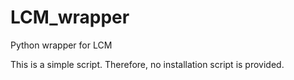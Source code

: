 # LCM_wrapper
Python wrapper for LCM

This is a simple script. Therefore, no installation script is provided.
